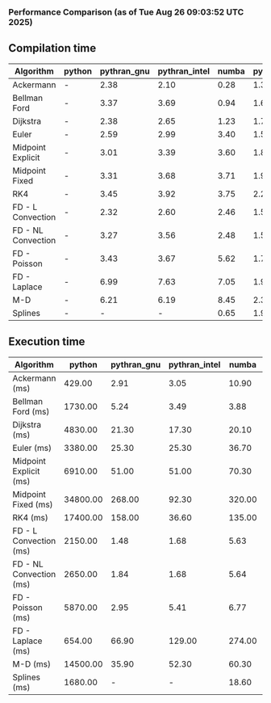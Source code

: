 ### Performance Comparison (as of Tue Aug 26 09:03:52 UTC 2025)
## Compilation time
Algorithm                 | python                    | pythran_gnu               | pythran_intel             | numba                     | pyccel_gnu_c              | pyccel_gnu_fortran        | pyccel_intel_c            | pyccel_intel_fortran     
------------------------- | ------------------------- | ------------------------- | ------------------------- | ------------------------- | ------------------------- | ------------------------- | ------------------------- | -------------------------
Ackermann                 | -                         | 2.38                      | 2.10                      | 0.28                      | 1.35                      | 1.37                      | 1.34                      | 1.40                     
Bellman Ford              | -                         | 3.37                      | 3.69                      | 0.94                      | 1.61                      | 1.51                      | 1.60                      | 1.57                     
Dijkstra                  | -                         | 2.38                      | 2.65                      | 1.23                      | 1.75                      | 1.63                      | 1.69                      | 1.69                     
Euler                     | -                         | 2.59                      | 2.99                      | 3.40                      | 1.59                      | 1.48                      | 1.57                      | 1.53                     
Midpoint Explicit         | -                         | 3.01                      | 3.39                      | 3.60                      | 1.81                      | 1.70                      | 1.79                      | 1.74                     
Midpoint Fixed            | -                         | 3.31                      | 3.68                      | 3.71                      | 1.90                      | 1.78                      | 1.84                      | 1.83                     
RK4                       | -                         | 3.45                      | 3.92                      | 3.75                      | 2.23                      | 2.16                      | 2.16                      | 2.18                     
FD - L Convection         | -                         | 2.32                      | 2.60                      | 2.46                      | 1.53                      | 1.43                      | 1.51                      | 1.49                     
FD - NL Convection        | -                         | 3.27                      | 3.56                      | 2.48                      | 1.53                      | 1.45                      | 1.51                      | 1.51                     
FD - Poisson              | -                         | 3.43                      | 3.67                      | 5.62                      | 1.71                      | 1.72                      | 1.64                      | 1.87                     
FD - Laplace              | -                         | 6.99                      | 7.63                      | 7.05                      | 1.95                      | 1.85                      | 1.83                      | 1.96                     
M-D                       | -                         | 6.21                      | 6.19                      | 8.45                      | 2.37                      | 2.53                      | 2.31                      | 2.58                     
Splines                   | -                         | -                         | -                         | 0.65                      | 1.90                      | 1.75                      | 1.74                      | 1.84                     

## Execution time
Algorithm                 | python                    | pythran_gnu               | pythran_intel             | numba                     | pyccel_gnu_c              | pyccel_gnu_fortran        | pyccel_intel_c            | pyccel_intel_fortran     
------------------------- | ------------------------- | ------------------------- | ------------------------- | ------------------------- | ------------------------- | ------------------------- | ------------------------- | -------------------------
Ackermann (ms)            | 429.00                    | 2.91                      | 3.05                      | 10.90                     | 1.33                      | 1.32                      | 4.05                      | 8.84                     
Bellman Ford (ms)         | 1730.00                   | 5.24                      | 3.49                      | 3.88                      | 4.05                      | 3.23                      | 5.15                      | 4.30                     
Dijkstra (ms)             | 4830.00                   | 21.30                     | 17.30                     | 20.10                     | 40.50                     | 19.20                     | 48.50                     | 22.40                    
Euler (ms)                | 3380.00                   | 25.30                     | 25.30                     | 36.70                     | 22.70                     | 10.80                     | 24.40                     | 15.10                    
Midpoint Explicit (ms)    | 6910.00                   | 51.00                     | 51.00                     | 70.30                     | 40.20                     | 19.40                     | 44.50                     | 15.80                    
Midpoint Fixed (ms)       | 34800.00                  | 268.00                    | 92.30                     | 320.00                    | 186.00                    | 72.10                     | 196.00                    | 52.90                    
RK4 (ms)                  | 17400.00                  | 158.00                    | 36.60                     | 135.00                    | 91.70                     | 32.30                     | 93.70                     | 27.60                    
FD - L Convection (ms)    | 2150.00                   | 1.48                      | 1.68                      | 5.63                      | 5.81                      | 1.51                      | 7.38                      | 1.27                     
FD - NL Convection (ms)   | 2650.00                   | 1.84                      | 1.68                      | 5.64                      | 5.10                      | 1.73                      | 8.16                      | 1.37                     
FD - Poisson (ms)         | 5870.00                   | 2.95                      | 5.41                      | 6.77                      | 10.30                     | 2.68                      | 18.30                     | 2.58                     
FD - Laplace (ms)         | 654.00                    | 66.90                     | 129.00                    | 274.00                    | 205.00                    | 60.80                     | 346.00                    | 54.80                    
M-D (ms)                  | 14500.00                  | 35.90                     | 52.30                     | 60.30                     | 106.00                    | 62.10                     | 92.80                     | 89.30                    
Splines (ms)              | 1680.00                   | -                         | -                         | 18.60                     | 13.90                     | 17.70                     | 15.10                     | 27.70                    

